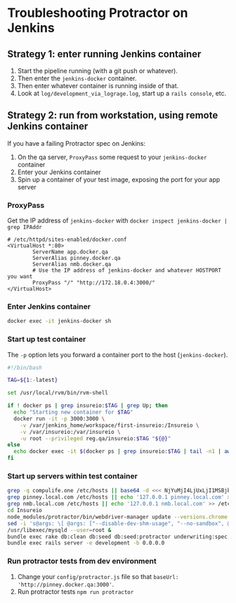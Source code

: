 # Troubleshooting Protractor on Jenkins

## Strategy 1: enter running Jenkins container

1. Start the pipeline running (with a git push or whatever).
1. Then enter the `jenkins-docker` container.
1. Then enter whatever container is running inside of that.
1. Look at `log/development_via_lograge.log`, start up a `rails console`, etc.

## Strategy 2: run from workstation, using remote Jenkins container

If you have a failing Protractor spec on Jenkins:

1. On the qa server, `ProxyPass` some request to your `jenkins-docker` container
1. Enter your Jenkins container
2. Spin up a container of your test image, exposing the port for your app server

### ProxyPass

Get the IP address of `jenkins-docker` with `docker inspect jenkins-docker | grep IPAddr`

```
# /etc/httpd/sites-enabled/docker.conf
<VirtualHost *:80>
        ServerName app.docker.qa
        ServerAlias pinney.docker.qa
        ServerAlias nmb.docker.qa
        # Use the IP address of jenkins-docker and whatever HOSTPORT you want
        ProxyPass "/" "http://172.18.0.4:3000/"
</VirtualHost>
```

### Enter Jenkins container

```bash
docker exec -it jenkins-docker sh
```

### Start up test container

The `-p` option lets you forward a container port to the host (`jenkins-docker`).

```bash
#!/bin/bash

TAG=${1:-latest}

set /usr/local/rvm/bin/rvm-shell

if ! docker ps | grep insureio:$TAG | grep Up; then
  echo "Starting new container for $TAG"
  docker run -it -p 3000:3000 \
    -v /var/jenkins_home/workspace/first-insureio:/Insureio \
    -v /var/insureio:/var/insureio \
    -u root --privileged reg.qa/insureio:$TAG "${@}"
else
  echo docker exec -it $(docker ps | grep insureio:$TAG | tail -n1 | awk '{print $1}') "${@}"
fi
```

### Start up servers within test container

```bash
grep -q compulife.one /etc/hosts || base64 -d <<< NjYuMjI4LjUxLjI1MSBjb21wdWxpZmUub25lCg== >> /etc/hosts
grep pinney.local.com /etc/hosts || echo '127.0.0.1 pinney.local.com' >> /etc/hosts
grep nmb.local.com /etc/hosts || echo '127.0.0.1 nmb.local.com' >> /etc/hosts
cd Insureio
node_modules/protractor/bin/webdriver-manager update --versions.chrome 80.0.3987.106 --versions.standalone 3.141.59 --versions.gecko v0.26.0
sed -i 's@args: \[ @args: ["--disable-dev-shm-usage", "--no-sandbox", @' config/protractor.js
/usr/libexec/mysqld --user=root &
bundle exec rake db:clean db:seed db:seed:protractor underwriting:spec:protractor
bundle exec rails server -e development -b 0.0.0.0
```

### Run protractor tests from dev environment

1. Change your `config/protractor.js` file so that `baseUrl: 'http://pinney.docker.qa:3000'`.
2. Run protractor tests `npm run protractor`
